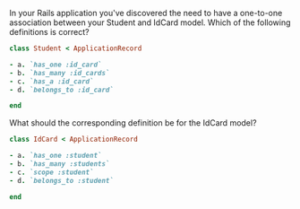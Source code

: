 In your Rails application you've discovered the need to have a one-to-one association between your Student and IdCard model. Which of the following definitions is correct?

```ruby
class Student < ApplicationRecord

- a. `has_one :id_card`
- b. `has_many :id_cards`
- c. `has_a :id_card`
- d. `belongs_to :id_card`

end
```

What should the corresponding definition be for the IdCard model?

```ruby
class IdCard < ApplicationRecord

- a. `has_one :student`
- b. `has_many :students`
- c. `scope :student`
- d. `belongs_to :student`

end
```
